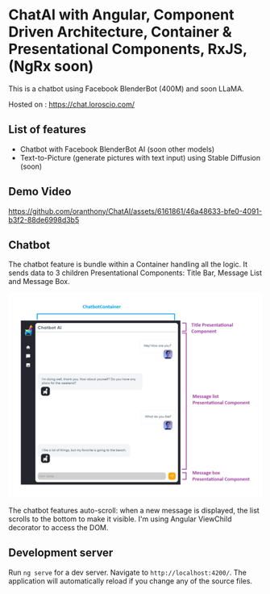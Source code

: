 # ChatAI with Angular, Component Driven Architecture, Container & Presentational Components, RxJS, (NgRx soon)

This is a chatbot using Facebook BlenderBot (400M) and soon LLaMA.

Hosted on : https://chat.loroscio.com/

## List of features

- Chatbot with Facebook BlenderBot AI (soon other models)
- Text-to-Picture (generate pictures with text input) using Stable Diffusion (soon)

## Demo Video

https://github.com/oranthony/ChatAI/assets/6161861/46a48633-bfe0-4091-b3f2-88de6998d3b5


## Chatbot

The chatbot feature is bundle within a Container handling all the logic. It sends data to 3 children Presentational Components: Title Bar, Message List and Message Box.

![alt text](/doc/component-architecture.png)

The chatbot features auto-scroll: when a new message is displayed, the list scrolls to the bottom to make it visible. I'm using Angular ViewChild decorator to access the DOM.

## Development server

Run `ng serve` for a dev server. Navigate to `http://localhost:4200/`. The application will automatically reload if you change any of the source files.


